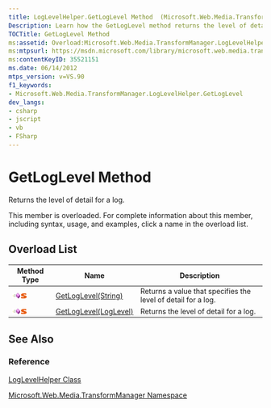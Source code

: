 ```yaml
---
title: LogLevelHelper.GetLogLevel Method  (Microsoft.Web.Media.TransformManager)
Description: Learn how the GetLogLevel method returns the level of detail for a log.
TOCTitle: GetLogLevel Method
ms:assetid: Overload:Microsoft.Web.Media.TransformManager.LogLevelHelper.GetLogLevel
ms:mtpsurl: https://msdn.microsoft.com/library/microsoft.web.media.transformmanager.loglevelhelper.getloglevel(v=VS.90)
ms:contentKeyID: 35521151
ms.date: 06/14/2012
mtps_version: v=VS.90
f1_keywords:
- Microsoft.Web.Media.TransformManager.LogLevelHelper.GetLogLevel
dev_langs:
- csharp
- jscript
- vb
- FSharp
---
```


# GetLogLevel Method

Returns the level of detail for a log.

This member is overloaded. For complete information about this member, including syntax, usage, and examples, click a name in the overload list.

## Overload List

|Method Type|Name|Description|
|--- |--- |--- |
|![Public method](images/Hh125771.pubmethod(en-us,VS.90).gif "Public method")![Static member](images/Hh125771.static(en-us,VS.90).gif "Static member")|[GetLogLevel(String)](loglevelhelper-getloglevel-method-string-microsoft-web-media-transformmanager.md)|Returns a value that specifies the level of detail for a log.|
|![Public method](images/Hh125771.pubmethod(en-us,VS.90).gif "Public method")![Static member](images/Hh125771.static(en-us,VS.90).gif "Static member")|[GetLogLevel(LogLevel)](loglevelhelper-getloglevel-method-loglevel-microsoft-web-media-transformmanager.md)|Returns the level of detail for a log.|

## See Also

### Reference

[LogLevelHelper Class](loglevelhelper-class-microsoft-web-media-transformmanager.md)

[Microsoft.Web.Media.TransformManager Namespace](microsoft-web-media-transformmanager-namespace.md)
